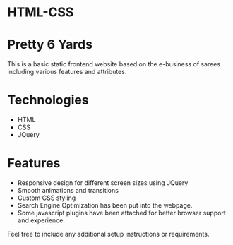 # HTML-CSS
# Pretty 6 Yards

This is a basic static frontend website based on the e-business of sarees including various features and attributes.

# Technologies

- HTML
- CSS
- JQuery

# Features

- Responsive design for different screen sizes using JQuery
- Smooth animations and transitions
- Custom CSS styling
- Search Engine Optimization has been put into the webpage.
- Some javascript plugins have been attached for better browser support and experience.

Feel free to include any additional setup instructions or requirements.
